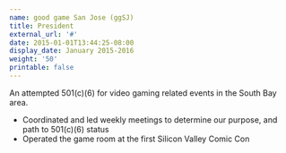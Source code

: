 ```yaml
---
name: good game San Jose (ggSJ)
title: President
external_url: '#'
date: 2015-01-01T13:44:25-08:00
display_date: January 2015-2016
weight: '50'
printable: false
---
```

An attempted 501(c)(6) for video gaming related events in the South Bay area.

* Coordinated and led weekly meetings to determine our purpose, and path to 501(c)(6) status
* Operated the game room at the first Silicon Valley Comic Con
